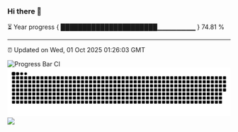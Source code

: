 ### Hi there 👋

⏳ Year progress { ██████████████████████▁▁▁▁▁▁▁▁ } 74.81 %

---

⏰ Updated on Wed, 01 Oct 2025 01:26:03 GMT

![Progress Bar CI](https://github.com/liununu/liununu/workflows/Progress%20Bar%20CI/badge.svg)![](https://raw.githubusercontent.com/L1cardo/L1cardo/main/assets/github-contribution-grid-snake.svg)![](https://raw.githubusercontent.com/seesaws/seesaws/main/assets/github-contribution-grid-snake.svg)
